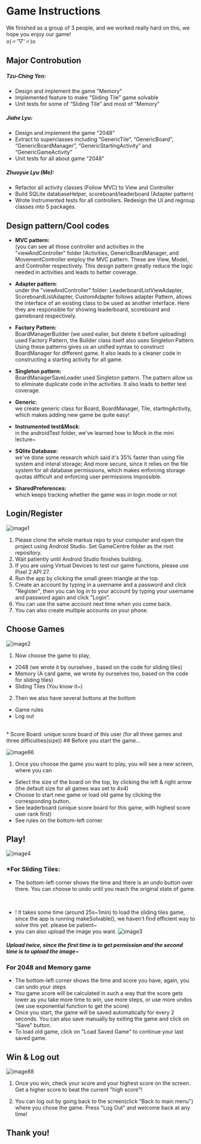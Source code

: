 # Game Instructions

We finished as a group of 3 people, and we worked really hard on this, we hope you enjoy our game! 
<br>
o(〃'▽'〃)o

## Major Controbution
##### Tzu-Ching Yen: 
* Design and implement the game "Memory"
* Implemented feature to make “Sliding Tile” game solvable
* Unit tests for some of “Sliding Tile” and most of “Memory”
##### Jiahe Lyu:
* Design and implement the game "2048"
* Extract to superclasses including “GenericTile”, “GenericBoard”, “GenericBoardManager”, “GenericStartingActivity” and “GenericGameActivity”
* Unit tests for all about game “2048”
##### Zhuoyue Lyu (Me):
* Refactor all activity classes (Follow MVC) to View and Controller
* Build SQLite databaseHelper, scoreboard/leaderboard (Adapter pattern) 
* Wrote Instrumented tests for all controllers. Redesign the UI and regroup classes into 5 packages.

## Design pattern/Cool codes
* **MVC pattern:** <br>(you can see all those controller and activities in the "viewAndController" folder )Activities, GenericBoardManager, and MovementController employ the MVC pattern. These are View, Model, and Controller respectively. This design pattern greatly reduce the logic needed in activities and leads to better coverage.


* **Adapter pattern**: <br>under the "viewAndController" folder: LeaderboardListViewAdapter, ScoreboardListAdapter, CustomAdapter follows adapter Pattern, allows the interface of an existing class to be used as another interface. Here they are responsible for showing leaderboard, scoreboard and gameboard respectively.

* **Factory Pattern:** <br>BoardManagerBuilder (we used ealier, but delete it before uploading) used Factory Pattern, the Builder class itself also uses Singleton Pattern. Using these patterns gives us an unified syntax to construct BoardManager for different game. It also leads to a cleaner code in constructing a starting activity for all game. 


* **Singleton pattern:**<br>BoardManagerSaveLoader used Singleton pattern. The pattern allow us to eliminate duplicate code in the activities. It also leads to better test coverage.

* **Generic**: <br>we create generic class for Board, BoardManager, Tile, startingActivity, which makes adding new game be quite easy!<br>


* **Instrumented test&Mock**: <br>in the androidTest folder, we've learned how to Mock in the mini lecture~

* **SQlite Database:** <br>we've done some research which said it's 35% faster than using file system and interal storage; And more secure,  since it relies on the file system for all database permissions, which makes enforcing storage quotas difficult and enforcing user permissions impossible.

* **SharedPreferences:** <br>which keeps tracking whether the game was in login mode or not





## Login/Register
![image1](./screenshots/login.jpg)
1. Please clone the whole markus repo to your computer and open the project using Android Studio. Set GameCentre folder as the root repository.
2. Wait patiently until Android Studio finishes building. 
3. If you are using Virtual Devices to test our game functions, please use Pixel 2 API 27.
4. Run the app by clicking the small green triangle at the top.
5. Create an account by typing in a username and a password and click "Register", then you can log in to your account by typing your username and password again and click "Login".
6. You can use the same account next time when you come back.
7. You can also create multiple accounts on your phone.
## Choose Games
![image2](./screenshots/user_scoreboard.jpg)
1. Now choose the game to play, 
* 2048 (we wrote it by ourselves , based on the code for sliding tiles)
* Memory (A card game, we wrote by ourselves too, based on the code for sliding tiles)
* Sliding Tiles (You know it~)
2. Then we also have several buttons at the bottom

* Game rules
* Log out
<br>
* Score Board: unique score board of this user (for all three games and three difficulties(size))
## Before you start the game...

![image66](./screenshots/starting.jpg)
1. Once you choose the game you want to play, you will see a new screen, where you can 
* Select the size of the board on the top, by clicking the left & right arrow (the default size for all games was set to 4x4)
* Choose to start new game or load old game by clicking the corresponding button.
* See leaderboard (unique score board for this game, with highest score user rank first) 
* See rules on the bottom-left corner

## Play!

![image4](./screenshots/three_games.jpg)

### *For Sliding Tiles:
* The bottom-left corner shows the time and there is an undo button over there. You can choose to undo until you reach the original state of game.
<br>

* ! It takes some time (around 25s~1min) to load the sliding tiles game, since the app is running makeSolvable(), we haven't find efficient way to solve this yet. please be patient~
* you can also upload the image you want.
![image3](./screenshots/Upload.jpg)
##### Upload twice, since the first time is to get permission and the second time is to upload the image~


### For 2048 and Memory game

* The bottom-left corner shows the time and score you have, again, you can undo your steps
* You game score will be calculated in such a way that the score gets lower as you take more time to win, use more steps, or use more undos (we use exponential function to get the score)
* Once you start, the game will be saved automatically for every 2 seconds. You can also save manually by exiting the game and click on "Save" button.
* To load old game, click on "Load Saved Game" to continue your last saved game.

## Win & Log out
![image88](./screenshots/win.jpg)
1. Once you win, check your score and your highest score on the screen. Get a higher score to beat the current "high score"!

2. You can log out by going back to the screen(click "Back to main menu") where you chose the game. Press "Log Out" and welcome back at any time!


## Thank you!
